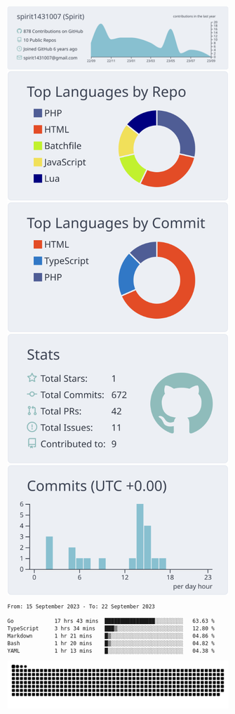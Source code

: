 [![](https://raw.githubusercontent.com/spirit1431007/spirit1431007/master/profile-summary-card-output/nord_bright/0-profile-details.svg)](https://git.io/spiritx)
[![](https://raw.githubusercontent.com/spirit1431007/spirit1431007/master/profile-summary-card-output/nord_bright/1-repos-per-language.svg)](https://git.io/spiritx) [![](https://raw.githubusercontent.com/spirit1431007/spirit1431007/master/profile-summary-card-output/nord_bright/2-most-commit-language.svg)](https://git.io/spiritx)
[![](https://raw.githubusercontent.com/spirit1431007/spirit1431007/master/profile-summary-card-output/nord_bright/3-stats.svg)](https://git.io/spiritx) [![](https://raw.githubusercontent.com/spirit1431007/spirit1431007/master/profile-summary-card-output/nord_bright/4-productive-time.svg)](https://git.io/spiritx)

<!--START_SECTION:waka-->

```txt
From: 15 September 2023 - To: 22 September 2023

Go             17 hrs 43 mins  ████████████████░░░░░░░░░   63.63 %
TypeScript     3 hrs 34 mins   ███▒░░░░░░░░░░░░░░░░░░░░░   12.80 %
Markdown       1 hr 21 mins    █▒░░░░░░░░░░░░░░░░░░░░░░░   04.86 %
Bash           1 hr 20 mins    █▒░░░░░░░░░░░░░░░░░░░░░░░   04.82 %
YAML           1 hr 13 mins    █░░░░░░░░░░░░░░░░░░░░░░░░   04.38 %
```

<!--END_SECTION:waka-->

![contribution](https://github.com/spirit1431007/spirit1431007/blob/output/github-contribution-grid-snake.svg)
